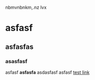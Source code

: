 nbmvnbnkm,.nz lvx

# asfasf
## asfasfas
### asasfasf

asfasf **asfasfa** 
asdasfasf
asfasf
[test link](htts://vk.com)